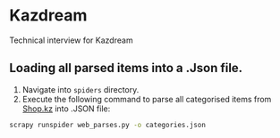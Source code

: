# Kazdream 
Technical interview for Kazdream

## Loading all parsed items into a .Json file.

1. Navigate into ``spiders`` directory.
2. Execute the following command to parse all categorised items from [Shop.kz](https://shop.kz/) into .JSON file:

```bash
scrapy runspider web_parses.py -o categories.json
```



